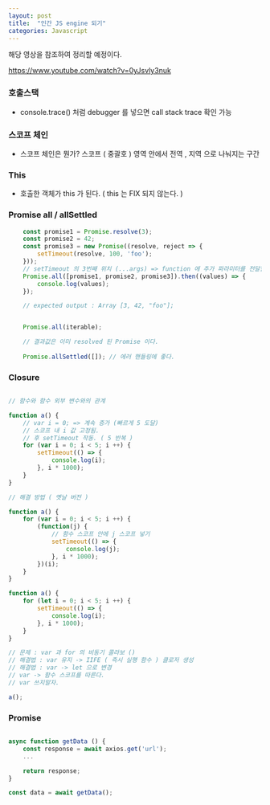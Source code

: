 ```yaml
---
layout: post
title:  "인간 JS engine 되기"
categories: Javascript
---
```

해당 영상을 참조하여 정리할 예정이다.

https://www.youtube.com/watch?v=0yJsvly3nuk

### 호출스택
- console.trace() 처럼 debugger 를 넣으면 call stack trace 확인 가능
### 스코프 체인
- 스코프 체인은 뭔가?
스코프 ( 중괄호 ) 영역 안에서 전역 , 지역 으로 나눠지는 구간
### This
- 호출한 객체가 this 가 된다. ( this 는 FIX 되지 않는다. )

### Promise all / allSettled

```javascript
    const promise1 = Promise.resolve(3);
    const promise2 = 42;
    const promise3 = new Promise((resolve, reject => {
        setTimeout(resolve, 100, 'foo');
    }));
    // setTimeout 의 3번째 위치 (...args) => function 에 추가 파라미터를 전달할 때 사용된다.
    Promise.all([promise1, promise2, promise3]).then((values) => {
        console.log(values);
    });

    // expected output : Array [3, 42, "foo"];


    Promise.all(iterable);

    // 결과값은 이미 resolved 된 Promise 이다.
    
    Promise.allSettled([]); // 에러 핸들링에 좋다.

```

### Closure

```javascript

// 함수와 함수 외부 변수와의 관계

function a() {
    // var i = 0; => 계속 증가 (빠르게 5 도달)
    // 스코프 내 i 값 고정됨.
    // 후 setTimeout 작동. ( 5 반복 )
    for (var i = 0; i < 5; i ++) {
        setTimeout(() => {
            console.log(i);
        }, i * 1000);
    }
}

// 해결 방법 ( 옛날 버전 )

function a() {
    for (var i = 0; i < 5; i ++) {
        (function(j) {
            // 함수 스코프 안에 j 스코프 넣기
            setTimeout(() => {
                console.log(j);
            }, i * 1000);
        })(i);
    }
}

function a() {
    for (let i = 0; i < 5; i ++) {
        setTimeout(() => {
            console.log(i);
        }, i * 1000);
    }
}

// 문제 : var 과 for 의 비동기 콜라보 ()
// 해결법 : var 유지 -> IIFE ( 즉시 실행 함수 ) 클로저 생성
// 해결법 : var -> let 으로 변경
// var -> 함수 스코프를 따른다.
// var 쓰지말자.

a();


```

### Promise 

```javascript

async function getData () {
    const response = await axios.get('url');
    ...

    return response;
}

const data = await getData();


```